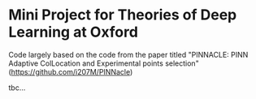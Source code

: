 # Mini Project for Theories of Deep Learning at Oxford

Code largely based on the code from the paper titled "PINNACLE: PINN Adaptive ColLocation and Experimental points selection" (https://github.com/i207M/PINNacle)

tbc...